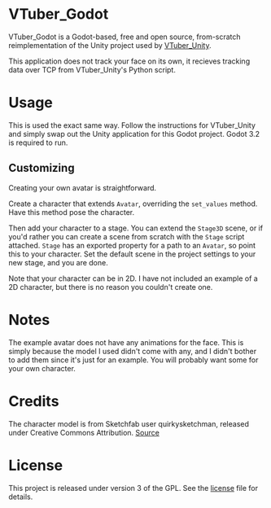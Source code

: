 # VTuber_Godot
VTuber_Godot is a Godot-based, free and open source, from-scratch reimplementation of the Unity project used by [VTuber_Unity](https://github.com/kwea123/VTuber_Unity).

This application does not track your face on its own, it recieves tracking data over TCP from VTuber_Unity's Python script.

# Usage
This is used the exact same way. Follow the instructions for VTuber_Unity and simply swap out the Unity application for this Godot project. Godot 3.2 is required to run.

## Customizing
Creating your own avatar is straightforward.

Create a character that extends `Avatar`, overriding the `set_values` method. Have this method pose the character.

Then add your character to a stage. You can extend the `Stage3D` scene, or if you'd rather you can create a scene from scratch with the `Stage` script attached. `Stage` has an exported property for a path to an `Avatar`, so point this to your character. Set the default scene in the project settings to your new stage, and you are done.

Note that your character can be in 2D. I have not included an example of a 2D character, but there is no reason you couldn't create one.

# Notes
The example avatar does not have any animations for the face. This is simply because the model I used didn't come with any, and I didn't bother to add them since it's just for an example. You will probably want some for your own character.

# Credits
The character model is from Sketchfab user quirkysketchman, released under Creative Commons Attribution. [Source](https://sketchfab.com/3d-models/godette-chan-5e5dd8978e21431f992dee953c11558d)

# License
This project is released under version 3 of the GPL. See the [license](LICENSE) file for details.
